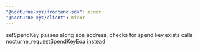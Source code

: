 ```yaml
---
"@nocturne-xyz/frontend-sdk": minor
"@nocturne-xyz/client": minor
---
```


setSpendKey passes along eoa address, checks for spend key exists calls nocturne_requestSpendKeyEoa instead
